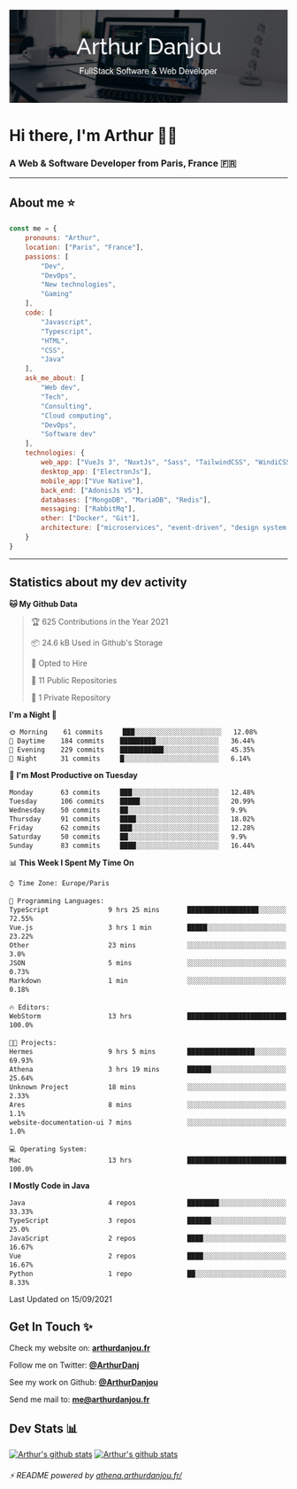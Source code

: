 ![Banner](./assets/Banner.png)

# Hi there, I'm Arthur 🙋‍♂️
### A Web & Software Developer from Paris, France 🇫🇷

---
## About me ⭐

```javascript
const me = {
    pronouns: "Arthur", 
    location: ["Paris", "France"],
    passions: [
        "Dev", 
        "DevOps", 
        "New technologies",
        "Gaming"
    ],
    code: [
        "Javascript", 
        "Typescript", 
        "HTML", 
        "CSS", 
        "Java"
    ],
    ask_me_about: [
        "Web dev", 
        "Tech", 
        "Consulting", 
        "Cloud computing", 
        "DevOps",
        "Software dev"
    ],
    technologies: {
        web_app: ["VueJs 3", "NuxtJs", "Sass", "TailwindCSS", "WindiCSS"],
        desktop_app: ["ElectronJs"],
        mobile_app:["Vue Native"],
        back_end: ["AdonisJs V5"],
        databases: ["MongoDB", "MariaDB", "Redis"],
        messaging: ["RabbitMq"],
        other: ["Docker", "Git"],
        architecture: ["microservices", "event-driven", "design system pattern"]
    }
}
```
---

## Statistics about my dev activity

<!--START_SECTION:waka-->
**🐱 My Github Data** 

> 🏆 625 Contributions in the Year 2021
 > 
> 📦 24.6 kB Used in Github's Storage 
 > 
> 💼 Opted to Hire
 > 
> 📜 11 Public Repositories 
 > 
> 🔑 1 Private Repository 
 > 
**I'm a Night 🦉** 

```text
🌞 Morning    61 commits     ███░░░░░░░░░░░░░░░░░░░░░░   12.08% 
🌆 Daytime    184 commits    █████████░░░░░░░░░░░░░░░░   36.44% 
🌃 Evening    229 commits    ███████████░░░░░░░░░░░░░░   45.35% 
🌙 Night      31 commits     █░░░░░░░░░░░░░░░░░░░░░░░░   6.14%

```
📅 **I'm Most Productive on Tuesday** 

```text
Monday       63 commits     ███░░░░░░░░░░░░░░░░░░░░░░   12.48% 
Tuesday      106 commits    █████░░░░░░░░░░░░░░░░░░░░   20.99% 
Wednesday    50 commits     ██░░░░░░░░░░░░░░░░░░░░░░░   9.9% 
Thursday     91 commits     ████░░░░░░░░░░░░░░░░░░░░░   18.02% 
Friday       62 commits     ███░░░░░░░░░░░░░░░░░░░░░░   12.28% 
Saturday     50 commits     ██░░░░░░░░░░░░░░░░░░░░░░░   9.9% 
Sunday       83 commits     ████░░░░░░░░░░░░░░░░░░░░░   16.44%

```


📊 **This Week I Spent My Time On** 

```text
⌚︎ Time Zone: Europe/Paris

💬 Programming Languages: 
TypeScript               9 hrs 25 mins       ██████████████████░░░░░░░   72.55% 
Vue.js                   3 hrs 1 min         █████░░░░░░░░░░░░░░░░░░░░   23.22% 
Other                    23 mins             ░░░░░░░░░░░░░░░░░░░░░░░░░   3.0% 
JSON                     5 mins              ░░░░░░░░░░░░░░░░░░░░░░░░░   0.73% 
Markdown                 1 min               ░░░░░░░░░░░░░░░░░░░░░░░░░   0.18%

🔥 Editors: 
WebStorm                 13 hrs              █████████████████████████   100.0%

🐱‍💻 Projects: 
Hermes                   9 hrs 5 mins        █████████████████░░░░░░░░   69.93% 
Athena                   3 hrs 19 mins       ██████░░░░░░░░░░░░░░░░░░░   25.64% 
Unknown Project          18 mins             ░░░░░░░░░░░░░░░░░░░░░░░░░   2.33% 
Ares                     8 mins              ░░░░░░░░░░░░░░░░░░░░░░░░░   1.1% 
website-documentation-ui 7 mins              ░░░░░░░░░░░░░░░░░░░░░░░░░   1.0%

💻 Operating System: 
Mac                      13 hrs              █████████████████████████   100.0%

```

**I Mostly Code in Java** 

```text
Java                     4 repos             ████████░░░░░░░░░░░░░░░░░   33.33% 
TypeScript               3 repos             ██████░░░░░░░░░░░░░░░░░░░   25.0% 
JavaScript               2 repos             ████░░░░░░░░░░░░░░░░░░░░░   16.67% 
Vue                      2 repos             ████░░░░░░░░░░░░░░░░░░░░░   16.67% 
Python                   1 repo              ██░░░░░░░░░░░░░░░░░░░░░░░   8.33%

```



 Last Updated on 15/09/2021
<!--END_SECTION:waka-->

## Get In Touch ✨
Check my website on: [**arthurdanjou.fr**](https://arthurdanjou.fr)

Follow me on Twitter: [**@ArthurDanj**](https://twitter.com/ArthurDanj)

See my work on Github: [**@ArthurDanjou**](https://github.com/ArthurDanjou)

Send me mail to: [**me@arthurdanjou.fr**](mailto:me@arthurdanjou.fr)

## Dev Stats 📊

[![Arthur's github stats](https://github-readme-stats.vercel.app/api?count_private=true&show_icons=true&theme=dracula&username=arthurdanjou)](https://github.com/anuraghazra/github-readme-stats)
[![Arthur's github stats](https://github-readme-stats.vercel.app/api/top-langs/?count_private=true&show_icons=true&theme=dracula&username=arthurdanjou&layout=compact)](https://github.com/anuraghazra/github-readme-stats)

###### ⚡ README powered by [athena.arthurdanjou.fr/](https://athena.arthurdanjou.fr)

